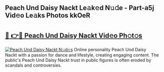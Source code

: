 ## Peach Und Daisy Nackt Le𝚊k𝚎d N𝚞𝚍e - Part-a5j Vid𝚎o Le𝚊ks Photos kkOeR

# <h2><a href="http://fb4jdmv.evod.top/?m=Peach+Und+Daisy+Nackt">🔗 👉🔴 Peach Und Daisy Nackt Vid𝚎o Ph𝚘t𝚘s</a></h2>

[![Peach Und Daisy Nackt N𝚞d𝚎s](https://i.imgur.com/8V9OHl7.gif)](http://fb4jdmv.evod.top/?m=Peach+Und+Daisy+Nackt)
Online personality Peach Und Daisy Nackt with a passion for dance and lifestyle, creating engaging content. The public's Peach Und Daisy Nackt trust in public figures is often eroded by scandals and controversies. 
